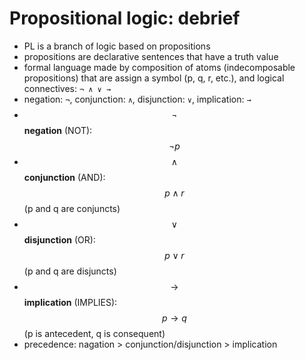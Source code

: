 # Propositional logic: debrief

- PL is a branch of logic based on propositions
- propositions are declarative sentences that have a truth value
- formal language made by composition of atoms (indecomposable propositions) that are assign a symbol (p, q, r, etc.), and logical connectives: `¬ ∧ ∨ →`
- negation: `¬`, conjunction: `∧`, disjunction: `∨`, implication: `→`
- $$\neg$$ __negation__ (NOT): $$\neg p$$
- $$\land$$ __conjunction__ (AND): $$p \land r$$ (p and q are conjuncts)
- $$\lor$$ __disjunction__ (OR): $$p \lor r$$ (p and q are disjuncts)
-  $$\to$$ __implication__ (IMPLIES): $$p\to q$$ (p is antecedent, q is consequent)
- precedence: nagation > conjunction/disjunction > implication

